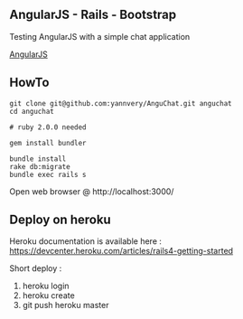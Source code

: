 ## AngularJS - Rails - Bootstrap

Testing AngularJS with a simple chat application

[AngularJS](http://angularjs.org/)

## HowTo

	git clone git@github.com:yannvery/AnguChat.git anguchat
	cd anguchat
	
	# ruby 2.0.0 needed
	
	gem install bundler
	
	bundle install
	rake db:migrate
	bundle exec rails s

Open web browser @ http://localhost:3000/

## Deploy on heroku

Heroku documentation is available here : https://devcenter.heroku.com/articles/rails4-getting-started

Short deploy :
1. heroku login
2. heroku create
3. git push heroku master
